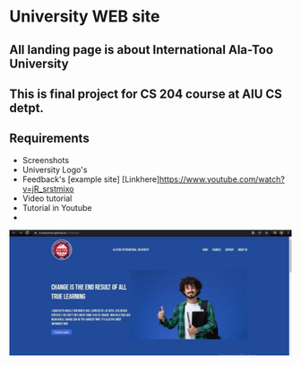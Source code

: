 # University WEB site 
## All landing page is about International Ala-Too University 
## This is final project for CS 204 course at AIU CS detpt.

## Requirements 
- Screenshots
- University Logo's
- Feedback's [example site] [Linkhere]https://www.youtube.com/watch?v=jR_srstmixo
- Video tutorial
- Tutorial in Youtube
- 


<img align="center"  width="550px" src="https://github.com/mataraimov/Universe/blob/main/photo1640429714.jpeg" />
